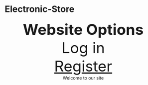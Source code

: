 Electronic-Store
================
</td>
</tr>

<tr>
<td style="background-color:#644CFF;width:100px;vertical-align:top;">
<center><b><font size="10">Website Options</font></b><br><font size="10">
Log in<br>
<a href="G:\Computer Science\Registration.html">Register</font></a>
</td></center>
<td style="background-color:#eeeeee;height:500px;width:400px;vertical-align:top;"><center>
Welcome to our site</td></center>
</tr>
</tr>


</center>


</body>
</html>
